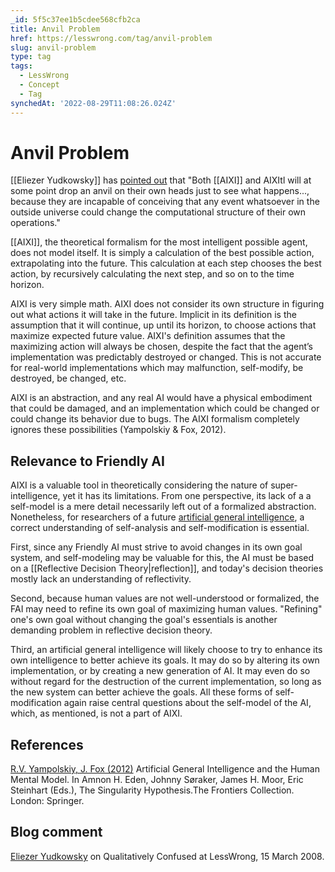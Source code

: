 ```yaml
---
_id: 5f5c37ee1b5cdee568cfb2ca
title: Anvil Problem
href: https://lesswrong.com/tag/anvil-problem
slug: anvil-problem
type: tag
tags:
  - LessWrong
  - Concept
  - Tag
synchedAt: '2022-08-29T11:08:26.024Z'
---
```

# Anvil Problem

[[Eliezer Yudkowsky]] has [pointed out](http://lesswrong.com/lw/om/qualitatively_confused/iqd) that "Both [[AIXI]] and AIXItl will at some point drop an anvil on their own heads just to see what happens..., because they are incapable of conceiving that any event whatsoever in the outside universe could change the computational structure of their own operations."

[[AIXI]], the theoretical formalism for the most intelligent possible agent, does not model itself. It is simply a calculation of the best possible action, extrapolating into the future. This calculation at each step chooses the best action, by recursively calculating the next step, and so on to the time horizon.

AIXI is very simple math. AIXI does not consider its own structure in figuring out what actions it will take in the future. Implicit in its definition is the assumption that it will continue, up until its horizon, to choose actions that maximize expected future value. AIXI's definition assumes that the maximizing action will always be chosen, despite the fact that the agent’s implementation was predictably destroyed or changed. This is not accurate for real-world implementations which may malfunction, self-modify, be destroyed, be changed, etc.

AIXI is an abstraction, and any real AI would have a physical embodiment that could be damaged, and an implementation which could be changed or could change its behavior due to bugs. The AIXI formalism completely ignores these possibilities (Yampolskiy & Fox, 2012).

## Relevance to Friendly AI

AIXI is a valuable tool in theoretically considering the nature of super-intelligence, yet it has its limitations. From one perspective, its lack of a a self-model is a mere detail necessarily left out of a formalized abstraction. Nonetheless, for researchers of a future [artificial general intelligence](https://wiki.lesswrong.com/wiki/Friendly_AI), a correct understanding of self-analysis and self-modification is essential.

First, since any Friendly AI must strive to avoid changes in its own goal system, and self-modeling may be valuable for this, the AI must be based on a [[Reflective Decision Theory|reflection]], and today's decision theories mostly lack an understanding of reflectivity.

Second, because human values are not well-understood or formalized, the FAI may need to refine its own goal of maximizing human values. "Refining" one's own goal without changing the goal's essentials is another demanding problem in reflective decision theory.

Third, an artificial general intelligence will likely choose to try to enhance its own intelligence to better achieve its goals. It may do so by altering its own implementation, or by creating a new generation of AI. It may even do so without regard for the destruction of the current implementation, so long as the new system can better achieve the goals. All these forms of self-modification again raise central questions about the self-model of the AI, which, as mentioned, is not a part of AIXI.

## References

[R.V. Yampolskiy, J. Fox (2012)](http://joshuafox.com/media/YampolskiyFox__AGIAndTheHumanModel.pdf) Artificial General Intelligence and the Human Mental Model. In Amnon H. Eden, Johnny Søraker, James H. Moor, Eric Steinhart (Eds.), The Singularity Hypothesis.The Frontiers Collection. London: Springer.

## Blog comment

[Eliezer Yudkowsky](http://lesswrong.com/lw/om/qualitatively_confused/iqd) on Qualitatively Confused at LessWrong, 15 March 2008.